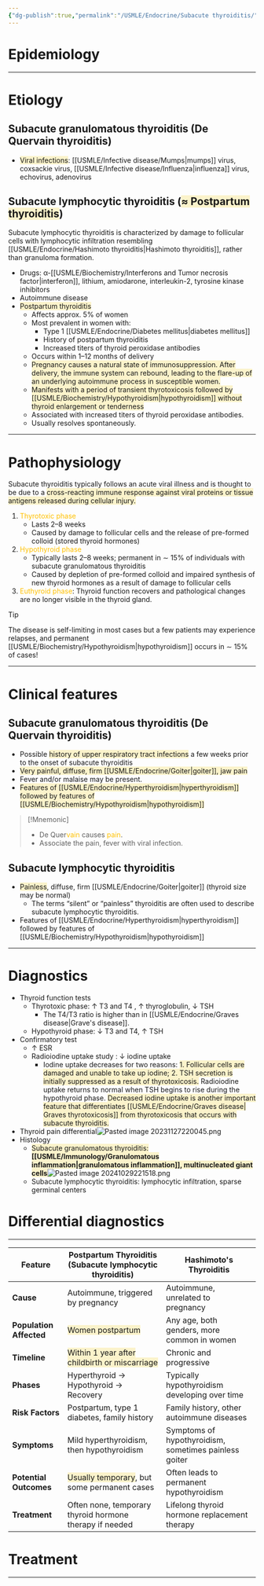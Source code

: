 ```yaml
---
{"dg-publish":true,"permalink":"/USMLE/Endocrine/Subacute thyroiditis/","tags":["t1"]}
---
```


# Epidemiology


---
# Etiology
## Subacute granulomatous thyroiditis (De Quervain thyroiditis)
- <span style="background:rgba(240, 200, 0, 0.2)">Viral infections</span>: [[USMLE/Infective disease/Mumps\|mumps]] virus, coxsackie virus, [[USMLE/Infective disease/Influenza\|influenza]] virus, echovirus, adenovirus
## Subacute lymphocytic thyroiditis (<span style="background:rgba(240, 200, 0, 0.2)">≈ Postpartum thyroiditis</span>)
Subacute lymphocytic thyroiditis is characterized by damage to follicular cells with lymphocytic infiltration resembling [[USMLE/Endocrine/Hashimoto thyroiditis\|Hashimoto thyroiditis]], rather than granuloma formation. 
- Drugs: α-[[USMLE/Biochemistry/Interferons and Tumor necrosis factor\|interferon]], lithium, amiodarone, interleukin-2, tyrosine kinase inhibitors
- Autoimmune disease 
- <span style="background:rgba(240, 200, 0, 0.2)">Postpartum thyroiditis</span>
	- Affects approx. 5% of women
	- Most prevalent in women with:
		- Type 1 [[USMLE/Endocrine/Diabetes mellitus\|diabetes mellitus]]
		- History of postpartum thyroiditis
		- Increased titers of thyroid peroxidase antibodies
	- Occurs within 1–12 months of delivery
	- <span style="background:rgba(240, 200, 0, 0.2)">Pregnancy causes a natural state of immunosuppression. After delivery, the immune system can rebound, leading to the flare-up of an underlying autoimmune process in susceptible women.</span>
	- <span style="background:rgba(240, 200, 0, 0.2)">Manifests with a period of transient thyrotoxicosis followed by [[USMLE/Biochemistry/Hypothyroidism\|hypothyroidism]] without thyroid enlargement or tenderness</span>
	- Associated with increased titers of thyroid peroxidase antibodies.
	- Usually resolves spontaneously.

---
# Pathophysiology
Subacute thyroiditis typically follows an acute viral illness and is thought to be due to a <span style="background:rgba(240, 200, 0, 0.2)">cross-reacting immune response against viral proteins or tissue antigens released during cellular injury. </span>
1. <font color="#ffc000">Thyrotoxic phase</font>
	- Lasts 2–8 weeks
	- Caused by damage to follicular cells and the release of pre-formed colloid (stored thyroid hormones)
2. <font color="#ffc000">Hypothyroid phase</font>
	- Typically lasts 2–8 weeks; permanent in ∼ 15% of individuals with subacute granulomatous thyroiditis 
	- Caused by depletion of pre-formed colloid and impaired synthesis of new thyroid hormones as a result of damage to follicular cells
3. <font color="#ffc000">Euthyroid phase</font>: Thyroid function recovers and pathological changes are no longer visible in the thyroid gland.
>[!tip] 
>The disease is self-limiting in most cases but a few patients may experience relapses, and permanent [[USMLE/Biochemistry/Hypothyroidism\|hypothyroidism]] occurs in ∼ 15% of cases!

---
# Clinical features
## Subacute granulomatous thyroiditis (De Quervain thyroiditis)
- Possible <span style="background:rgba(240, 200, 0, 0.2)">history of upper respiratory tract infections</span> a few weeks prior to the onset of subacute thyroiditis
- <span style="background:rgba(240, 200, 0, 0.2)">Very painful, diffuse, firm [[USMLE/Endocrine/Goiter\|goiter]], jaw pain </span>
- Fever and/or malaise may be present.
- <span style="background:rgba(240, 200, 0, 0.2)">Features of [[USMLE/Endocrine/Hyperthyroidism\|hyperthyroidism]] followed by features of [[USMLE/Biochemistry/Hypothyroidism\|hypothyroidism]]</span>
>[!Mnemonic] 
>- De Quer<font color="#ffc000">vain</font> causes <font color="#ffc000">pain</font>.
>- Associate the pain, fever with viral infection.

## Subacute lymphocytic thyroiditis
- <span style="background:rgba(240, 200, 0, 0.2)">Painless</span>, diffuse, firm [[USMLE/Endocrine/Goiter\|goiter]] (thyroid size may be normal)
	- The terms “silent” or “painless” thyroiditis are often used to describe subacute lymphocytic thyroiditis.
- Features of [[USMLE/Endocrine/Hyperthyroidism\|hyperthyroidism]] followed by features of [[USMLE/Biochemistry/Hypothyroidism\|hypothyroidism]]


---
# Diagnostics
- Thyroid function tests 
	- Thyrotoxic phase: ↑ T3 and T4 , ↑ thyroglobulin, ↓ TSH
		- The T4/T3 ratio is higher than in [[USMLE/Endocrine/Graves disease\|Grave's disease]].
	- Hypothyroid phase: ↓ T3 and T4, ↑ TSH
- Confirmatory test
	- ↑ ESR 
	- Radioiodine uptake study : ↓ iodine uptake 
		- Iodine uptake decreases for two reasons: <span style="background:rgba(240, 200, 0, 0.2)">1. Follicular cells are damaged and unable to take up iodine; 2. TSH secretion is initially suppressed as a result of thyrotoxicosis.</span> Radioiodine uptake returns to normal when TSH begins to rise during the hypothyroid phase. <span style="background:rgba(240, 200, 0, 0.2)">Decreased iodine uptake is another important feature that differentiates [[USMLE/Endocrine/Graves disease\| Graves thyrotoxicosis]] from thyrotoxicosis that occurs with subacute thyroiditis.</span>
- Thyroid pain differential![Pasted image 20231127220045.png](/img/user/appendix/Pasted%20image%2020231127220045.png)
- Histology 
	- <span style="background:rgba(240, 200, 0, 0.2)">Subacute granulomatous thyroiditis: **[[USMLE/Immunology/Granulomatous inflammation\|granulomatous inflammation]], multinucleated giant cells**</span>![Pasted image 20241029221518.png](/img/user/appendix/Pasted%20image%2020241029221518.png)
	- Subacute lymphocytic thyroiditis: lymphocytic infiltration, sparse germinal centers

# Differential diagnostics
---

| Feature                 | Postpartum Thyroiditis (Subacute lymphocytic thyroiditis)                                            | Hashimoto's Thyroiditis                               |
| ----------------------- | ---------------------------------------------------------------------------------------------------- | ----------------------------------------------------- |
| **Cause**               | Autoimmune, triggered by pregnancy                                                                   | Autoimmune, unrelated to pregnancy                    |
| **Population Affected** | <span style="background:rgba(240, 200, 0, 0.2)">Women postpartum</span>                              | Any age, both genders, more common in women           |
| **Timeline**            | <span style="background:rgba(240, 200, 0, 0.2)">Within 1 year after childbirth or miscarriage</span> | Chronic and progressive                               |
| **Phases**              | Hyperthyroid → Hypothyroid → Recovery                                                                | Typically hypothyroidism developing over time         |
| **Risk Factors**        | Postpartum, type 1 diabetes, family history                                                          | Family history, other autoimmune diseases             |
| **Symptoms**            | Mild hyperthyroidism, then hypothyroidism                                                            | Symptoms of hypothyroidism, sometimes painless goiter |
| **Potential Outcomes**  | <span style="background:rgba(240, 200, 0, 0.2)">Usually temporary</span>, but some permanent cases   | Often leads to permanent hypothyroidism               |
| **Treatment**           | Often none, temporary thyroid hormone therapy if needed                                              | Lifelong thyroid hormone replacement therapy          |

# Treatment


---
